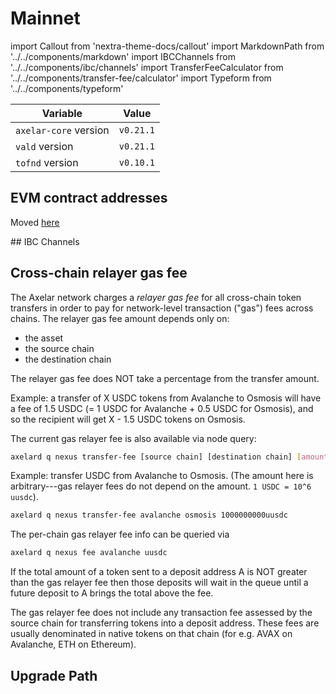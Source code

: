 # Mainnet

import Callout from 'nextra-theme-docs/callout'
import MarkdownPath from '../../components/markdown'
import IBCChannels from '../../components/ibc/channels'
import TransferFeeCalculator from '../../components/transfer-fee/calculator'
import Typeform from '../../components/typeform'

| Variable              | Value     |
| --------------------- | --------- |
| `axelar-core` version | `v0.21.1` |
| `vald` version        | `v0.21.1` |
| `tofnd` version       | `v0.10.1` |


## EVM contract addresses
Moved [here](../dev/build/contract-addresses/mainnet)

<div className="space-y-1 mt-4">
  ## IBC Channels
  <IBCChannels environment="mainnet" />
</div>

## Cross-chain relayer gas fee

The Axelar network charges a _relayer gas fee_ for all cross-chain token transfers in order to pay for network-level transaction ("gas") fees across chains.
The relayer gas fee amount depends only on:

- the asset
- the source chain
- the destination chain

<Callout emoji="💡">
  The relayer gas fee does NOT take a percentage from the transfer amount.
</Callout>

<div className="space-y-1 mt-4">
  <TransferFeeCalculator environment="mainnet" />
</div>

Example: a transfer of X USDC tokens from Avalanche to Osmosis will have a fee of 1.5 USDC (= 1 USDC for Avalanche + 0.5 USDC for Osmosis),
and so the recipient will get X - 1.5 USDC tokens on Osmosis.

The current gas relayer fee is also available via node query:

```bash
axelard q nexus transfer-fee [source chain] [destination chain] [amount]
```

Example: transfer USDC from Avalanche to Osmosis. (The amount here is arbitrary---gas relayer fees do not depend on the amount. `1 USDC = 10^6 uusdc`).

```bash
axelard q nexus transfer-fee avalanche osmosis 1000000000uusdc
```

The per-chain gas relayer fee info can be queried via

```bash
axelard q nexus fee avalanche uusdc
```

If the total amount of a token sent to a deposit address A is NOT greater than the gas relayer fee
then those deposits will wait in the queue until a future deposit to A brings the total above the fee.

The gas relayer fee does not include any transaction fee assessed by the source chain for transferring tokens into a deposit address. These fees are usually denominated in native tokens on that chain (for e.g. AVAX on Avalanche, ETH on Ethereum).

## Upgrade Path

<MarkdownPath src="/md/mainnet/upgrade-path.md" />

<Typeform />
